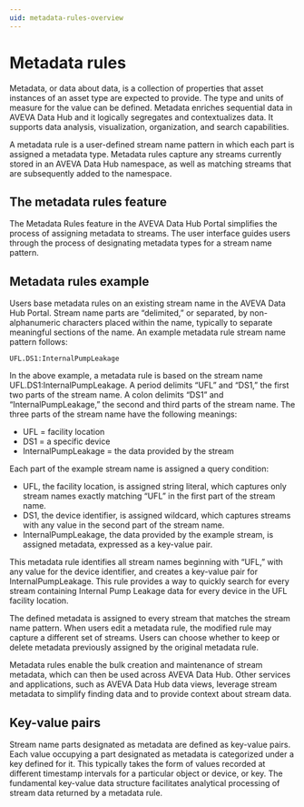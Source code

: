 ```yaml
---
uid: metadata-rules-overview
---
```


# Metadata rules
Metadata, or data about data, is a collection of properties that asset instances of an asset type are expected to provide. The type and units of measure for the value can be defined. Metadata enriches sequential data in AVEVA Data Hub and it logically segregates and contextualizes data. It supports data analysis, visualization, organization, and search capabilities.

A metadata rule is a user-defined stream name pattern in which each part is assigned a metadata type. Metadata rules capture any streams currently stored in an AVEVA Data Hub namespace, as well as matching streams that are subsequently added to the namespace.

## The metadata rules feature
The Metadata Rules feature in the AVEVA Data Hub Portal simplifies the process of assigning metadata to streams. The user interface guides users through the process of designating  metadata types for a stream name pattern.

## Metadata rules example
Users base metadata rules on an existing stream name in the AVEVA Data Hub Portal. Stream name parts are “delimited,” or separated, by non-alphanumeric characters placed within the name, typically to separate meaningful sections of the name.
An example metadata rule stream name pattern follows:
```
UFL.DS1:InternalPumpLeakage
```
In the above example, a metadata rule is based on the stream name UFL.DS1:InternalPumpLeakage. A period delimits “UFL” and “DS1,” the first two parts of the stream name. A colon delimits “DS1” and “InternalPumpLeakage,” the second and third parts of the stream name.  The three parts of the stream name have the following meanings:

- UFL = facility location
- DS1 = a specific device
- InternalPumpLeakage = the data provided by the stream

Each part of the example stream name is assigned a query condition:

- UFL, the facility location, is assigned string literal, which captures only stream names exactly matching “UFL” in the first part of the stream name.
- DS1, the device identifier, is assigned wildcard, which captures streams with any value in the second part of the stream name.
- InternalPumpLeakage, the data provided by the example stream, is assigned metadata, expressed as a key-value pair.

This metadata rule identifies all stream names beginning with “UFL,” with any value for the device identifier, and creates a key-value pair for InternalPumpLeakage. This rule provides a way to quickly search for every stream containing Internal Pump Leakage data for every device in the UFL facility location.

The defined metadata is assigned to every stream that matches the stream name pattern.  When users edit a metadata rule, the modified rule may capture a different set of streams.  Users can choose whether to keep or delete metadata previously assigned by the original metadata rule.

Metadata rules enable the bulk creation and maintenance of stream metadata, which can then be used across AVEVA Data Hub. Other services and applications, such as AVEVA Data Hub data views, leverage stream metadata to simplify finding data and to provide context about stream data.

## Key-value pairs
Stream name parts designated as metadata are defined as key-value pairs. Each value occupying a part designated as metadata is categorized under a key defined for it. This typically takes the form of values recorded at different timestamp intervals for a particular object or device, or key. The fundamental key-value data structure facilitates analytical processing of stream data returned by a metadata rule.
